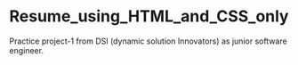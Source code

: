 # Resume_using_HTML_and_CSS_only
Practice project-1 from DSI (dynamic solution Innovators) as junior software engineer.